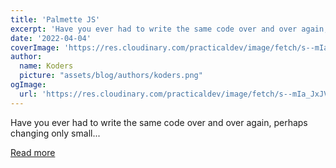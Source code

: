 ```yaml
---
title: 'Palmette JS'
excerpt: 'Have you ever had to write the same code over and over again, perhaps changing only small...'
date: '2022-04-04'
coverImage: 'https://res.cloudinary.com/practicaldev/image/fetch/s--mIa_JxJV--/c_imagga_scale,f_auto,fl_progressive,h_420,q_auto,w_1000/https://dev-to-uploads.s3.amazonaws.com/uploads/articles/jcfcb6ubzphzwb2h2vkb.png'
author:
  name: Koders
  picture: "assets/blog/authors/koders.png"
ogImage:
  url: 'https://res.cloudinary.com/practicaldev/image/fetch/s--mIa_JxJV--/c_imagga_scale,f_auto,fl_progressive,h_420,q_auto,w_1000/https://dev-to-uploads.s3.amazonaws.com/uploads/articles/jcfcb6ubzphzwb2h2vkb.png'
---
```


Have you ever had to write the same code over and over again, perhaps changing only small...

[Read more](https://dev.to/mb337/palmette-js-560f)
